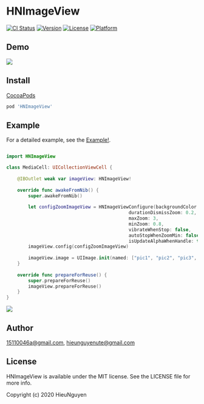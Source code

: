 # HNImageView

[![CI Status](https://img.shields.io/travis/15110046a@gmail.com/HNImageView.svg?style=flat)](https://travis-ci.org/15110046a@gmail.com/HNImageView)
[![Version](https://img.shields.io/cocoapods/v/HNImageView.svg?style=flat)](https://cocoapods.org/pods/HNImageView)
[![License](https://img.shields.io/cocoapods/l/HNImageView.svg?style=flat)](https://cocoapods.org/pods/HNImageView)
[![Platform](https://img.shields.io/cocoapods/p/HNImageView.svg?style=flat)](https://cocoapods.org/pods/HNImageView)

## Demo
[![ ](https://media.giphy.com/media/bmbKtBMYdclgSmyoVj/giphy.gif)](https://www.youtube.com/watch?v=QH3bCLidm7M)

## Install

[CocoaPods](https://cocoapods.org)

```ruby
pod 'HNImageView'
```
## Example
For a detailed example, see the [Example!](https://github.com/15110046/HNImageView/tree/master/Example).

```swift

import HNImageView

class MediaCell: UICollectionViewCell {
    
    @IBOutlet weak var imageView: HNImageView!
    
    override func awakeFromNib() {
        super.awakeFromNib()
        
        let configZoomImageView = HNImageViewConfigure(backgroundColor: .black,
                                             durationDismissZoom: 0.2,
                                             maxZoom: 3,
                                             minZoom: 0.8,
                                             vibrateWhenStop: false,
                                             autoStopWhenZoomMin: false,
                                             isUpdateAlphaWhenHandle: true)
        imageView.config(configZoomImageView)
        
        imageView.image = UIImage.init(named: ["pic1", "pic2", "pic3", "pic4", "pic5"].randomElement() ?? "pic1")
    }
    
    override func prepareForReuse() {
        super.prepareForReuse()
        imageView.prepareForReuse()
    }
}
```
![ ](https://drive.google.com/file/d/1grFqOzcBeFutKzsXFdLIWYmA23K5CQyz/view?usp=sharing)

## Author

15110046a@gmail.com, hieunguyenute@gmail.com

## License

HNImageView is available under the MIT license. See the LICENSE file for more info.

Copyright (c) 2020 HieuNguyen
